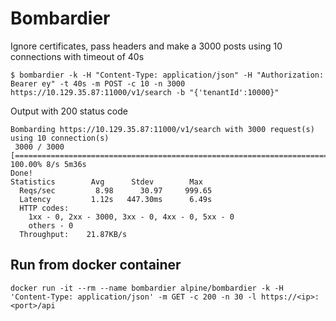 # Bombardier

Ignore certificates, pass headers and make a 3000 posts using 10 connections with timeout of 40s

```
$ bombardier -k -H "Content-Type: application/json" -H "Authorization: Bearer ey" -t 40s -m POST -c 10 -n 3000 https://10.129.35.87:11000/v1/search -b "{'tenantId':10000}"
```

Output with 200 status code
```
Bombarding https://10.129.35.87:11000/v1/search with 3000 request(s) using 10 connection(s)
 3000 / 3000 [=========================================================================================================================================================================================] 100.00% 8/s 5m36s
Done!
Statistics        Avg      Stdev        Max
  Reqs/sec         8.98      30.97     999.65
  Latency         1.12s   447.30ms      6.49s
  HTTP codes:
    1xx - 0, 2xx - 3000, 3xx - 0, 4xx - 0, 5xx - 0
    others - 0
  Throughput:    21.87KB/s
```

## Run from docker container

```
docker run -it --rm --name bombardier alpine/bombardier -k -H 'Content-Type: application/json' -m GET -c 200 -n 30 -l https://<ip>:<port>/api
```
